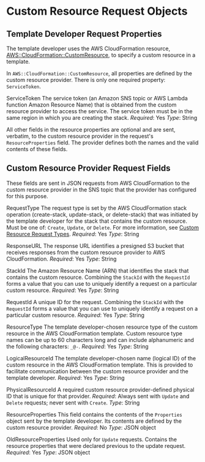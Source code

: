 # Custom Resource Request Objects<a name="crpg-ref-requests"></a>

## Template Developer Request Properties<a name="crpg-ref-request-properties"></a>

The template developer uses the AWS CloudFormation resource, [AWS::CloudFormation::CustomResource](https://docs.aws.amazon.com/AWSCloudFormation/latest/UserGuide/aws-resource-cfn-customresource.html), to specify a custom resource in a template\.

In `AWS::CloudFormation::CustomResource`, all properties are defined by the custom resource provider\. There is only one required property: `ServiceToken`\.

ServiceToken  <a name="crpg-ref-request-servicetoken"></a>
The service token \(an Amazon SNS topic or AWS Lambda function Amazon Resource Name\) that is obtained from the custom resource provider to access the service\. The service token must be in the same region in which you are creating the stack\.
*Required*: Yes
*Type*: String

All other fields in the resource properties are optional and are sent, verbatim, to the custom resource provider in the request's `ResourceProperties` field\. The provider defines both the names and the valid contents of these fields\.

## Custom Resource Provider Request Fields<a name="crpg-ref-request-fields"></a>

These fields are sent in JSON requests from AWS CloudFormation to the custom resource provider in the SNS topic that the provider has configured for this purpose\.

RequestType  <a name="crpg-ref-request-requesttype"></a>
The request type is set by the AWS CloudFormation stack operation \(create\-stack, update\-stack, or delete\-stack\) that was initiated by the template developer for the stack that contains the custom resource\.
Must be one of: `Create`, `Update`, or `Delete`\. For more information, see [Custom Resource Request Types](crpg-ref-requesttypes.md)\.
*Required*: Yes
*Type*: String

ResponseURL  <a name="crpg-ref-request-responseurl"></a>
The response URL identifies a presigned S3 bucket that receives responses from the custom resource provider to AWS CloudFormation\.
*Required*: Yes
*Type*: String

StackId  <a name="crpg-ref-request-stackid"></a>
The Amazon Resource Name \(ARN\) that identifies the stack that contains the custom resource\.
Combining the `StackId` with the `RequestId` forms a value that you can use to uniquely identify a request on a particular custom resource\.
*Required*: Yes
*Type*: String

RequestId  <a name="crpg-ref-request-requestid"></a>
A unique ID for the request\.
Combining the `StackId` with the `RequestId` forms a value that you can use to uniquely identify a request on a particular custom resource\.
*Required*: Yes
*Type*: String

ResourceType  <a name="crpg-ref-request-resourcetype"></a>
The template developer\-chosen resource type of the custom resource in the AWS CloudFormation template\. Custom resource type names can be up to 60 characters long and can include alphanumeric and the following characters: `_@-`\.
*Required*: Yes
*Type*: String

LogicalResourceId  <a name="crpg-ref-request-logicalresourceid"></a>
The template developer\-chosen name \(logical ID\) of the custom resource in the AWS CloudFormation template\. This is provided to facilitate communication between the custom resource provider and the template developer\.
*Required*: Yes
*Type*: String

PhysicalResourceId  <a name="crpg-ref-request-physicalresourceid"></a>
A required custom resource provider\-defined physical ID that is unique for that provider\.
*Required*: Always sent with `Update` and `Delete` requests; never sent with `Create`\.
*Type*: String

ResourceProperties  <a name="crpg-ref-request-resourceproperties"></a>
This field contains the contents of the `Properties` object sent by the template developer\. Its contents are defined by the custom resource provider\.
*Required*: No
*Type*: JSON object

OldResourceProperties  <a name="crpg-ref-request-oldresourceproperties"></a>
Used only for `Update` requests\. Contains the resource properties that were declared previous to the update request\.
*Required*: Yes
*Type*: JSON object
